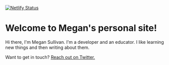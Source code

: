 [![Netlify Status](https://api.netlify.com/api/v1/badges/6f45face-8034-4ec7-86bc-e3915faf57f6/deploy-status)](https://app.netlify.com/sites/meganesulli/deploys)

# Welcome to Megan's personal site!

Hi there, I'm Megan Sullivan. I'm a developer and an educator. I like learning new things and then writing about them.

Want to get in touch? [Reach out on Twitter.](https://twitter.com/meganesulli)
